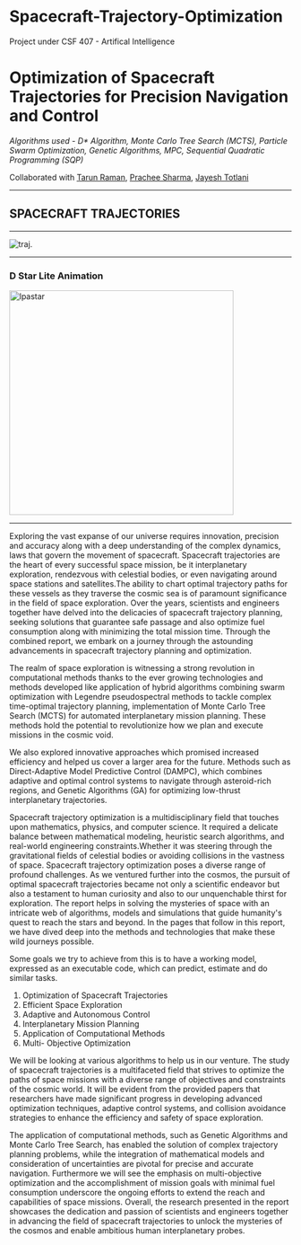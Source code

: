 # Spacecraft-Trajectory-Optimization
Project under CSF 407 - Artifical Intelligence

# **Optimization of Spacecraft Trajectories for Precision Navigation and Control**

*Algorithms used - D\* Algorithm, Monte Carlo Tree Search (MCTS), Particle Swarm Optimization, Genetic Algorithms, MPC, Sequential
Quadratic Programming (SQP)*
 
Collaborated with [Tarun Raman](https://github.com/2307tarun), [Prachee Sharma](https://github.com/prachexhaha), [Jayesh Totlani](https://github.com/jayesh0720)

***

## SPACECRAFT TRAJECTORIES
***
![traj.](https://www.universetoday.com/wp-content/uploads/2013/12/crop-infographic.jpg)
***

### D Star Lite Animation 
 <td><img src="https://github.com/zhm-real/path-planning-algorithms/blob/master/Search_based_Planning/gif/D_star.gif" alt="lpastar" width="400"/></a></td>

 ***

Exploring the vast expanse of our universe requires innovation, precision and accuracy along with a deep understanding of the complex dynamics, laws that govern the movement of spacecraft. Spacecraft trajectories are the heart of every successful space mission, be it interplanetary exploration, rendezvous with celestial bodies, or even navigating around space stations and satellites.The ability to chart optimal trajectory paths for these vessels as they traverse the cosmic sea is of paramount significance in the field of space exploration. Over the years, scientists and engineers together have delved into the delicacies of spacecraft trajectory planning, seeking solutions that guarantee safe passage and also optimize fuel consumption along with minimizing the total mission time. Through the combined report, we embark on a journey through the astounding advancements in spacecraft trajectory planning and optimization.

The realm of space exploration is witnessing a strong revolution in computational methods thanks to the ever growing technologies and methods developed like application of hybrid algorithms combining swarm optimization with Legendre pseudospectral methods to tackle complex time-optimal trajectory planning, implementation of Monte Carlo Tree Search (MCTS) for automated interplanetary mission planning. These methods hold the potential to revolutionize how we plan and execute missions in the cosmic void.

We also explored innovative approaches which promised increased efficiency and helped us cover a larger area for the future. Methods such as Direct-Adaptive Model Predictive Control (DAMPC), which combines adaptive and optimal control systems to navigate through asteroid-rich regions, and Genetic Algorithms (GA) for optimizing low-thrust interplanetary trajectories.

Spacecraft trajectory optimization is a multidisciplinary field that touches upon mathematics, physics, and computer science. It required a delicate balance between mathematical modeling, heuristic search algorithms, and real-world engineering constraints.Whether it was steering through the gravitational fields of celestial bodies or avoiding collisions in the vastness of space. Spacecraft trajectory optimization poses a diverse range of profound challenges. As we ventured further into the cosmos, the pursuit of optimal spacecraft trajectories became not only a scientific endeavor but also a testament to human curiosity and also to our unquenchable thirst for exploration. The report helps in solving the mysteries of space with an intricate web of algorithms, models and simulations that guide humanity's quest to reach the stars and beyond. In the pages that follow in this report, we have dived deep into the methods and technologies that make these wild journeys possible.


Some goals we try to achieve from this is to have a working model, expressed as an executable code, which can predict, estimate and do similar tasks.

1. Optimization of Spacecraft Trajectories
2. Efficient Space Exploration
3. Adaptive and Autonomous Control
4. Interplanetary Mission Planning
5. Application of Computational Methods
6. Multi- Objective Optimization
   

We will be looking at various algorithms to help us in our venture. The study of spacecraft trajectories is a multifaceted field that strives to optimize the paths of space missions with a diverse range of objectives and constraints of the cosmic world. It will be evident from the provided papers that researchers have made significant progress in developing advanced optimization techniques, adaptive control systems, and collision avoidance strategies to enhance the efficiency and safety of space exploration.

The application of computational methods, such as Genetic Algorithms and Monte Carlo Tree Search, has enabled the solution of complex trajectory planning problems, while the integration of mathematical models and consideration of uncertainties are pivotal for precise and accurate navigation. Furthermore we will see the emphasis on multi-objective optimization and the accomplishment of mission goals with minimal fuel consumption underscore the ongoing efforts to extend the reach and capabilities of space missions. Overall, the research presented in the report showcases the dedication and passion of scientists and engineers together in advancing the field of spacecraft trajectories to unlock the mysteries of the cosmos and enable ambitious human interplanetary probes.



